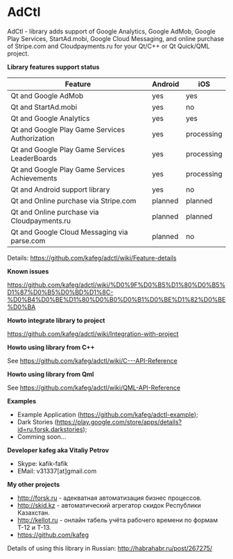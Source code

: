 # AdCtl
AdCtl - library adds support of Google Analytics, Google AdMob, Google Play Services, StartAd.mobi, Google Cloud Messaging, and online purchase of Stripe.com and Cloudpayments.ru for your Qt/C++ or Qt Quick/QML project.

**Library features support status**

Feature | Android  | iOS
--------|----------|-----
Qt and Google AdMob | yes | yes
Qt and StartAd.mobi | yes | no
Qt and Google Analytics | yes | yes
Qt and Google Play Game Services Authorization | yes | processing
Qt and Google Play Game Services LeaderBoards | yes | processing
Qt and Google Play Game Services Achievements | yes | processing
Qt and Android support library | yes | no
Qt and Online purchase via Stripe.com | planned | planned
Qt and Online purchase via Cloudpayments.ru | planned | planned
Qt and Google Cloud Messaging via parse.com | planned | no

Details: https://github.com/kafeg/adctl/wiki/Feature-details

**Known issues**

https://github.com/kafeg/adctl/wiki/%D0%9F%D0%B5%D1%80%D0%B5%D1%87%D0%B5%D0%BD%D1%8C-%D0%B4%D0%BE%D1%80%D0%B0%D0%B1%D0%BE%D1%82%D0%BE%D0%BA

**Howto integrate library to project**

https://github.com/kafeg/adctl/wiki/Integration-with-project

**Howto using library from C++**

See https://github.com/kafeg/adctl/wiki/C---API-Reference

**Howto using library from Qml**

See https://github.com/kafeg/adctl/wiki/QML-API-Reference

**Examples**
- Example Application (https://github.com/kafeg/adctl-example);
- Dark Stories (https://play.google.com/store/apps/details?id=ru.forsk.darkstories);
- Comming soon...

**Developer kafeg aka Vitaliy Petrov**
- Skype: kafik-fafik
- EMail: v31337[at]gmail.com

**My other projects**
- http://forsk.ru - адекватная автоматизация бизнес процессов.
- http://skid.kz - автоматический агрегатор скидок Республики Казахстан.
- http://kellot.ru - онлайн табель учёта рабочего времени по формам Т-12 и Т-13.
- https://github.com/kafeg

Details of using this library in Russian: http://habrahabr.ru/post/267275/
